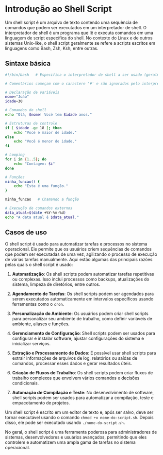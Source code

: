 # Introdução ao Shell Script

Um shell script é um arquivo de texto contendo uma sequência de comandos que podem ser executados em um interpretador de shell. O interpretador de shell é um programa que lê e executa comandos em uma linguagem de script específica do shell. No contexto do Linux e de outros sistemas Unix-like, o shell script geralmente se refere a scripts escritos em linguagens como Bash, Zsh, Ksh, entre outras.

## **Sintaxe básica**

```bash
#!/bin/bash   # Especifica o interpretador de shell a ser usado (geralmente Bash)

# Comentários começam com o caractere '#' e são ignorados pelo interpretador

# Declaração de variáveis
nome="João"
idade=30

# Comandos do shell
echo "Olá, $nome! Você tem $idade anos."

# Estruturas de controle
if [ $idade -ge 18 ]; then
    echo "Você é maior de idade."
else
    echo "Você é menor de idade."
fi

# Looping
for i in {1..5}; do
    echo "Contagem: $i"
done

# Funções
minha_funcao() {
    echo "Esta é uma função."
}

minha_funcao   # Chamando a função

# Execução de comandos externos
data_atual=$(date +%Y-%m-%d)
echo "A data atual é $data_atual."
```

## **Casos de uso**

O shell script é usado para automatizar tarefas e processos no sistema operacional. Ele permite que os usuários criem sequências de comandos que podem ser executadas de uma vez, agilizando o processo de execução de várias tarefas manualmente. Aqui estão algumas das principais razões pelas quais o shell script é usado:

1. **Automatização**: Os shell scripts podem automatizar tarefas repetitivas ou complexas. Isso inclui processos como backups, atualizações do sistema, limpeza de diretórios, entre outros.

2. **Agendamento de Tarefas**: Os shell scripts podem ser agendados para serem executados automaticamente em intervalos específicos usando ferramentas como o `cron`.

3. **Personalização do Ambiente**: Os usuários podem criar shell scripts para personalizar seu ambiente de trabalho, como definir variáveis de ambiente, aliases e funções.

4. **Gerenciamento de Configuração**: Shell scripts podem ser usados para configurar e instalar software, ajustar configurações do sistema e inicializar serviços.

5. **Extração e Processamento de Dados**: É possível usar shell scripts para extrair informações de arquivos de log, relatórios ou saídas de comandos, processar esses dados e gerar resultados úteis.

6. **Criação de Fluxos de Trabalho**: Os shell scripts podem criar fluxos de trabalho complexos que envolvem vários comandos e decisões condicionais.

7. **Automação de Compilação e Teste**: No desenvolvimento de software, shell scripts podem ser usados para automatizar a compilação, teste e empacotamento de projetos.

Um shell script é escrito em um editor de texto e, após ser salvo, deve ser tornar executável usando o comando `chmod +x nome-do-script.sh`. Depois disso, ele pode ser executado usando `./nome-do-script.sh`.

No geral, o shell script é uma ferramenta poderosa para administradores de sistemas, desenvolvedores e usuários avançados, permitindo que eles controlem e automatizem uma ampla gama de tarefas no sistema operacional.